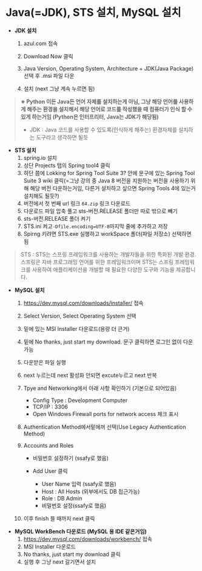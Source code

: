 # Java(=JDK), STS 설치, MySQL 설치

- **JDK 설치**

  1. azul.com 접속

  2. Download Now 클릭
  3. Java Version, Operating System, Architecture + JDK(Java Package) 선택 후 .msi 파일 다운
  4. 설치 (next 그냥 계속 누르면 됨)

> **※ Python 이든 Java든 언어 자체를 설치하는게 아님, 그냥 해당 언어를 사용하게 해주는 환경을 설치해서 해당 언어로 코드를 작성했을 때 컴퓨터가 인식 할 수 있게 하는거임 (Python은 인터프리터, Java는 JDK가 해당됨)**
>
> - JDK : Java 코드를 사용할 수 있도록(인식하게 해주는) 환경자체를 설치하는 도구라고 생각하면 될듯

- **STS 설치**
  1. spring.io 설치
  2. 상단 Projects 탭의 Spring tool4 클릭
  3. 하단 쯤에  Lokking for Spring Tool Suite 3? 안에 문구에 있는 Spring Tool Suite 3 wiki 클릭(=그냥 강의 중 Java 8 버전을 지원하는 버전을 사용하기 위해 해당 버전 다운하는거임, 다른거 설치하고 싶으면 Spring Tools 4에 있는거 설치해도 될둣?)
  4. 버전에서 첫 번째 url 링크 `64.zip` 링크 다운로드
  5. 다운로드 파일 압축 풀고 sts-버전.RELEASE 폴더만 따로 밖으로 빼기
  6. sts-버전.RELEASE 폴더 켜기
  7. STS.ini 켜고`-Dfile.encoding=UTF-8`마지막 줄에 추가하고 저장 
  8. Spirng 키려면 STS.exe 실행하고 workSpace 폴더(파일 저장소) 선택하면 됨 

> STS :  STS는 스프링 프레임워크를 사용하는 개발자들을 위한 특화된 개발 환경. 스프링은 자바 프로그래밍 언어를 위한 프레임워크이며 STS는 스프링 프레임워크를 사용하여 애플리케이션을 개발할 때 필요한 다양한 도구와 기능을 제공합니다.

- **MySQL 설치**
  1. https://dev.mysql.com/downloads/installer/ 접속
  1. Select Version, Select Operating System 선택
  1. 밑에 있는 MSI Installer 다운로드(용량 더 큰거)
  1. 밑에 No thanks, just start my download. 문구 클릭하면 로그인 없이 다운 가능
  1. 다운받은 파일 실행
  1. next 누르는데 next 활성화 안되면 excute누르고 next 반복
  1. Tpye and Networking에서 아래 사항 확인하기 (기본으로 되어있음)
     - Config Type : Development Computer
     - TCP/IP : 3306
     - Open Windows Firewall ports for network access 체크 표시
  1. Authentication Method에서밑에꺼 선택(Use Legacy Authentication Method)
  1. Accounts and Roles

     - 비밀번호 설정하기 (ssafy로 했음)

     - Add User 클릭
       - User Name 입력 (ssafy로 했음)
       - Host : All Hosts (외부에서도 DB 접근가능)
       - Role : DB Admin
       - 비밀번호 설정(ssafy로 했음)
  1. 이후 finish 뜰 때까지 next 클릭
- **MySQL WorkBench 다운로드 (MySQL 용 IDE 같은거임)**
  1. https://dev.mysql.com/downloads/workbench/ 접속
  2. MSI Installer 다운로드
  3. No thanks, just start my download 클릭
  4. 실행 후 그냥 next 갈기면서 설치
